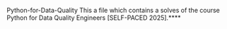 Python-for-Data-Quality
This a file which contains a solves of the course Python for Data Quality Engineers [SELF-PACED 2025].****
